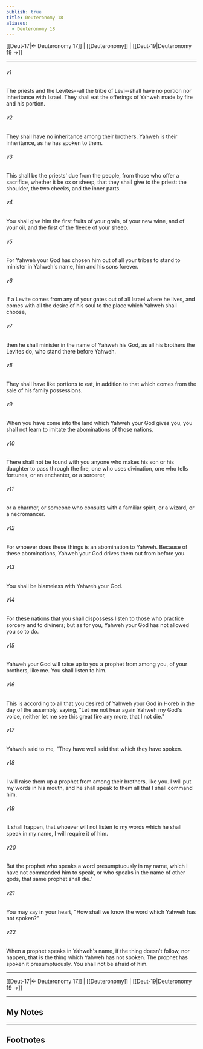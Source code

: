 ```yaml
---
publish: true
title: Deuteronomy 18
aliases:
  - Deuteronomy 18
---
```


[[Deut-17|← Deuteronomy 17]] | [[Deuteronomy]] | [[Deut-19|Deuteronomy 19 →]]
***



###### v1 
The priests and the Levites--all the tribe of Levi--shall have no portion nor inheritance with Israel. They shall eat the offerings of Yahweh made by fire and his portion. 

###### v2 
They shall have no inheritance among their brothers. Yahweh is their inheritance, as he has spoken to them. 

###### v3 
This shall be the priests' due from the people, from those who offer a sacrifice, whether it be ox or sheep, that they shall give to the priest: the shoulder, the two cheeks, and the inner parts. 

###### v4 
You shall give him the first fruits of your grain, of your new wine, and of your oil, and the first of the fleece of your sheep. 

###### v5 
For Yahweh your God has chosen him out of all your tribes to stand to minister in Yahweh's name, him and his sons forever. 

###### v6 
If a Levite comes from any of your gates out of all Israel where he lives, and comes with all the desire of his soul to the place which Yahweh shall choose, 

###### v7 
then he shall minister in the name of Yahweh his God, as all his brothers the Levites do, who stand there before Yahweh. 

###### v8 
They shall have like portions to eat, in addition to that which comes from the sale of his family possessions. 

###### v9 
When you have come into the land which Yahweh your God gives you, you shall not learn to imitate the abominations of those nations. 

###### v10 
There shall not be found with you anyone who makes his son or his daughter to pass through the fire, one who uses divination, one who tells fortunes, or an enchanter, or a sorcerer, 

###### v11 
or a charmer, or someone who consults with a familiar spirit, or a wizard, or a necromancer. 

###### v12 
For whoever does these things is an abomination to Yahweh. Because of these abominations, Yahweh your God drives them out from before you. 

###### v13 
You shall be blameless with Yahweh your God. 

###### v14 
For these nations that you shall dispossess listen to those who practice sorcery and to diviners; but as for you, Yahweh your God has not allowed you so to do. 

###### v15 
Yahweh your God will raise up to you a prophet from among you, of your brothers, like me. You shall listen to him. 

###### v16 
This is according to all that you desired of Yahweh your God in Horeb in the day of the assembly, saying, "Let me not hear again Yahweh my God's voice, neither let me see this great fire any more, that I not die." 

###### v17 
Yahweh said to me, "They have well said that which they have spoken. 

###### v18 
I will raise them up a prophet from among their brothers, like you. I will put my words in his mouth, and he shall speak to them all that I shall command him. 

###### v19 
It shall happen, that whoever will not listen to my words which he shall speak in my name, I will require it of him. 

###### v20 
But the prophet who speaks a word presumptuously in my name, which I have not commanded him to speak, or who speaks in the name of other gods, that same prophet shall die." 

###### v21 
You may say in your heart, "How shall we know the word which Yahweh has not spoken?" 

###### v22 
When a prophet speaks in Yahweh's name, if the thing doesn't follow, nor happen, that is the thing which Yahweh has not spoken. The prophet has spoken it presumptuously. You shall not be afraid of him.

***
[[Deut-17|← Deuteronomy 17]] | [[Deuteronomy]] | [[Deut-19|Deuteronomy 19 →]]

---
## My Notes

---
## Footnotes
